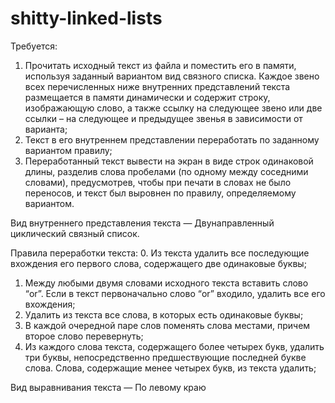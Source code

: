 # shitty-linked-lists
Требуется:
1. Прочитать исходный текст из файла и поместить его в памяти, используя заданный вариантом вид связного списка. Каждое звено всех перечисленных ниже внутренних представлений текста размещается в памяти динамически и содержит строку, изображающую слово, а также ссылку на следующее звено или две ссылки – на следующее и предыдущее звенья в зависимости от варианта;
2. Текст в его внутреннем представлении переработать по заданному вариантом правилу;
3. Переработанный текст вывести на экран в виде строк одинаковой длины, разделив слова пробелами (по одному между соседними словами), предусмотрев, чтобы при печати в словах не было переносов, и текст был выровнен по правилу, определяемому вариантом.

Вид внутреннего представления текста — Двунаправленный циклический связный список.

Правила переработки текста:
0. Из текста удалить все последующие вхождения его первого слова, содержащего две одинаковые буквы;
1. Между любыми двумя словами исходного текста вставить слово “or”. Если в текст первоначально слово “or” входило, удалить все его вхождения;
2. Удалить из текста все слова, в которых есть одинаковые буквы;
3. В каждой очередной паре слов поменять слова местами, причем второе слово перевернуть;
4. Из каждого слова текста, содержащего более четырех букв, удалить три буквы, непосредственно предшествующие последней букве слова. Слова, содержащие менее четырех букв, из текста удалить;

Вид выравнивания текста — По левому краю
